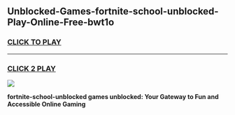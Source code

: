 
## Unblocked-Games-fortnite-school-unblocked-Play-Online-Free-bwt1o
<h3>
<a href="https://premium76.site?title=fortnite-school-unblocked&ref=26A">CLICK TO PLAY</a></h3>
<hr>

<h3>
<a href="https://premium76.site?title=fortnite-school-unblocked&ref=26A">CLICK 2 PLAY</a>
  
</h3>

<a href="https://premium76.site?title=fortnite-school-unblocked&ref=26A"><img src="https://clearcache.store/games.png"></a>


**fortnite-school-unblocked games unblocked: Your Gateway to Fun and Accessible Online Gaming**
